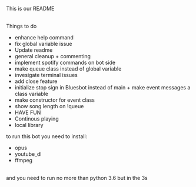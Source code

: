 This is our README <br><br>

Things to do <br>
- enhance help command <br>
- fix global variable issue<br>
- Update readme<br>
- general cleanup + commenting<br>
- implement spotify commands on bot side<br>
- make queue class instead of global variable<br>
- invesigate terminal issues<br>
- add close feature<br>
- initialize stop sign in Bluesbot instead of main + make event messages a class variable<br>
- make constructor for event class<br>
- show song length on !queue <br>
- HAVE FUN<br>
- Continous playing<br>
- local library <br>

to run this bot you need to install: <br>
  - opus <br>
  - youtube_dl <br>
  - ffmpeg <br>
  <br>
 and you need to run no more than python 3.6 but in the 3s <br>
